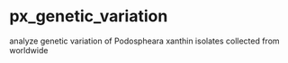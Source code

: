 # px_genetic_variation
analyze genetic variation of Podospheara xanthin isolates collected from worldwide
